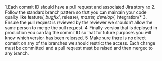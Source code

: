 1.Each commit ID should have a pull request and associated Jira story no
2. Follow the standard branch pattern so that you can maintain your code quality like feature/*, bugfix/*, release/*, master, develop/*, integration/*
3. Ensure the pull request is reviewed by the reviewer we shouldn’t allow the same person to merge the pull request.
4. Finally, version that is deployed in production you can tag the commit ID so that for future purposes you will know which version has been released.
5. Make sure there is no direct commit on any of the branches we should restrict the access. Each change must be committed, and a pull request must be raised and then merged to any branch.


